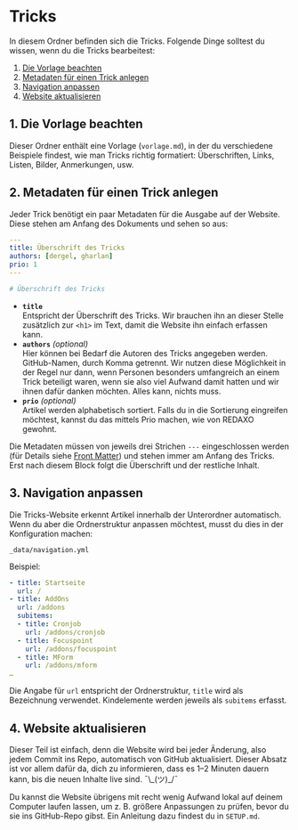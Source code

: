 # Tricks

In diesem Ordner befinden sich die Tricks. Folgende Dinge solltest du wissen, wenn du die Tricks bearbeitest:

1. [Die Vorlage beachten](#vorlage)
2. [Metadaten für einen Trick anlegen](#metadaten)
3. [Navigation anpassen](#navigation)
4. [Website aktualisieren](#website-update)


<a name="vorlage"></a>
## 1. Die Vorlage beachten

Dieser Ordner enthält eine Vorlage (`vorlage.md`), in der du verschiedene Beispiele findest, wie man Tricks richtig formatiert: Überschriften, Links, Listen, Bilder, Anmerkungen, usw.


<a name="metadaten"></a>
## 2. Metadaten für einen Trick anlegen

Jeder Trick benötigt ein paar Metadaten für die Ausgabe auf der Website. Diese stehen am Anfang des Dokuments und sehen so aus:

```yaml
---
title: Überschrift des Tricks
authors: [dergel, gharlan]
prio: 1
---

# Überschrift des Tricks
```

* __`title`__  
   Entspricht der Überschrift des Tricks. Wir brauchen ihn an dieser Stelle zusätzlich zur `<h1>` im Text, damit die Website ihn einfach erfassen kann.
* __`authors`__ _(optional)_  
  Hier können bei Bedarf die Autoren des Tricks angegeben werden. GitHub-Namen, durch Komma getrennt. Wir nutzen diese Möglichkeit in der Regel nur dann, wenn Personen besonders umfangreich an einem Trick beteiligt waren, wenn sie also viel Aufwand damit hatten und wir ihnen dafür danken möchten. Alles kann, nichts muss.
* __`prio`__ _(optional)_  
  Artikel werden alphabetisch sortiert. Falls du in die Sortierung eingreifen möchtest, kannst du das mittels Prio machen, wie von REDAXO gewohnt.

Die Metadaten müssen von jeweils drei Strichen `---` eingeschlossen werden (für Details siehe [Front Matter](https://jekyllrb.com/docs/frontmatter/)) und stehen immer am Anfang des Tricks. Erst nach diesem Block folgt die Überschrift und der restliche Inhalt.


<a name="navigation"></a>
## 3. Navigation anpassen

Die Tricks-Website erkennt Artikel innerhalb der Unterordner automatisch. Wenn du aber die Ordnerstruktur anpassen möchtest, musst du dies in der Konfiguration machen:

`_data/navigation.yml`

Beispiel:

```yaml
- title: Startseite
  url: /
- title: AddOns
  url: /addons
  subitems:
  - title: Cronjob
    url: /addons/cronjob
  - title: Focuspoint
    url: /addons/focuspoint
  - title: MForm
    url: /addons/mform
…
```

Die Angabe für `url` entspricht der Ordnerstruktur, `title` wird als Bezeichnung verwendet. Kindelemente werden jeweils als `subitems` erfasst.


<a name="website-update"></a>
## 4. Website aktualisieren

Dieser Teil ist einfach, denn die Website wird bei jeder Änderung, also jedem Commit ins Repo, automatisch von GitHub aktualisiert. Dieser Absatz ist vor allem dafür da, dich zu informieren, dass es 1–2 Minuten dauern kann, bis die neuen Inhalte live sind. ¯\\\_(ツ)_/¯ 

Du kannst die Website übrigens mit recht wenig Aufwand lokal auf deinem Computer laufen lassen, um z. B. größere Anpassungen zu prüfen, bevor du sie ins GitHub-Repo gibst. Ein Anleitung dazu findest du in `SETUP.md`.
